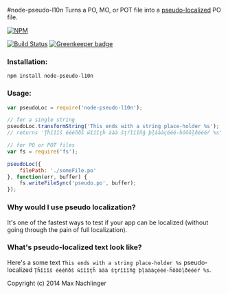#node-pseudo-l10n
Turns a PO, MO, or POT file into a [pseudo-localized](http://en.wikipedia.org/wiki/Pseudolocalization) PO file.

[![NPM](https://nodei.co/npm/node-pseudo-l10n.png)](https://nodei.co/npm/node-pseudo-l10n/)

[![Build Status](https://travis-ci.org/maxnachlinger/node-pseudo-l10n.svg?branch=master)](https://travis-ci.org/maxnachlinger/node-pseudo-l10n) [![Greenkeeper badge](https://badges.greenkeeper.io/maxnachlinger/node-pseudo-l10n.svg)](https://greenkeeper.io/)

### Installation:
```
npm install node-pseudo-l10n
```
### Usage:
```javascript
var pseudoLoc = require('node-pseudo-l10n');

// for a single string
pseudoLoc.transformString('This ends with a string place-holder %s');
// returns 'Ţĥîîîš éééñðš ŵîîîţĥ ààà šţŕîîîñĝ þļàààçééé-ĥôôôļðéééŕ %s'

// for PO or POT files
var fs = require('fs');

pseudoLoc({
    filePath: './someFile.po'
}, function(err, buffer) {
    fs.writeFileSync('pseudo.po', buffer);
});
```

### Why would I use pseudo localization?
It's one of the fastest ways to test if your app can be localized (without going through the pain of full localization). 

### What's pseudo-localized text look like?
Here's a some text ``This ends with a string place-holder %s`` pseudo-localized ``Ţĥîîîš éééñðš ŵîîîţĥ ààà šţŕîîîñĝ þļàààçééé-ĥôôôļðéééŕ %s``.

Copyright (c) 2014 Max Nachlinger
